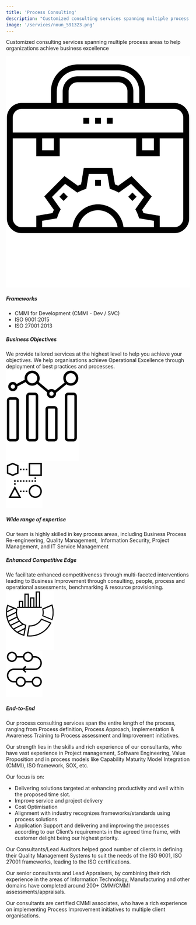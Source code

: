 ```yaml
---
title: 'Process Consulting'
description: "Customized consulting services spanning multiple process areas to help organizations achieve business excellence"
image: '/services/noun_591323.png'
---
```


Customized consulting services spanning multiple process areas to help organizations achieve business excellence

<div class="media p-3 bg-light">
  <img src="/images/services/noun_tool kit_528015.svg" class="mr-3" alt="...">
  <div class="media-body">
    <h5 class="mt-0">Frameworks</h5>
	<ul>
		<li> CMMI for Development (CMMI - Dev / SVC) </li>
		<li> ISO 9001:2015 </li>
		<li> ISO 27001:2013 </li>
	</ul>
  </div>
</div>

<div class="media p-3">
  <div class="media-body">
    <h5 class="mt-0">Business Objectives</h5>
	We provide tailored services at the highest level to help you achieve your objectives.
	We help organisations achieve Operational Excellence through deployment of best practices and processes.
  </div>
  <img src="/images/services/noun_Business_2493436.svg" class="mr-3" alt="...">
</div>

<div class="media p-3 bg-light">
  <img src="/images/services/noun_process_2021898.svg" class="mr-3" alt="...">
  <div class="media-body">
    <h5 class="mt-0">Wide range of expertise</h5>
	Our team is highly skilled in key process areas, including Business Process Re-engineering, Quality Management,  Information Security, Project Management, and IT Service Management
  </div>
</div>

<div class="media p-3">
  <div class="media-body">
    <h5 class="mt-0">Enhanced Competitive Edge</h5>
	We facilitate enhanced competitiveness through multi-faceted interventions leading to Business Improvement through consulting, people, process and operational assessments, benchmarking & resource provisioning.
  </div>  
  <img src="/images/services/noun_competitive analysis_995544.svg" class="mr-3" alt="...">
</div>

<div class="media p-3 bg-light mb-3">
  <img src="/images/services/noun_process_2021778.svg" class="mr-3" alt="...">
  <div class="media-body">
    <h5 class="mt-0">End-to-End</h5>
	Our process consulting services span the entire length of the process, ranging from Process definition, Process Approach, Implementation & Awareness Training to Process assessment and Improvement initiatives.
  </div>
</div>


Our strength lies in the skills and rich experience of our consultants, who have vast experience in Project management, Software Engineering, Value Proposition and in process models like Capability Maturity Model Integration (CMMI), ISO framework, SOX, etc. 

Our focus is on:
* Delivering solutions targeted at enhancing productivity and well within the proposed time slot.
* Improve service and project delivery
* Cost Optimisation
* Alignment with industry recognizes frameworks/standards using process solutions
* Application Support
and delivering and improving the processes according to our Client’s requirements in the agreed time frame, with customer delight being our highest priority.

Our Consultants/Lead Auditors helped good number of clients in defining their Quality Management Systems to suit the needs of the ISO 9001, ISO 27001 frameworks, leading to the ISO certifications. 

Our senior consultants and Lead Appraisers, by combining their rich experience in the areas of Information Technology, Manufacturing and other domains have completed around 200+ CMM/CMMI assessments/appraisals. 

Our consultants are certified CMMI associates, who have a rich experience on implementing Process Improvement initiatives to multiple client organisations. 
